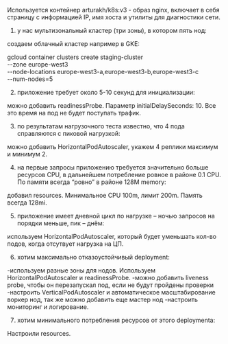 Используется контейнер arturakh/k8s:v3 - образ nginx, включает в себя страницу с информацией IP, имя хоста и утилиты для диагностики сети.

1) у нас мультизональный кластер (три зоны), в котором пять нод:

создаем облачный кластер например в GKE: 

gcloud container clusters create staging-cluster \
    --zone europe-west3 \
    --node-locations europe-west3-a,europe-west3-b,europe-west3-c \
    --num-nodes=5 

2) приложение требует около 5-10 секунд для инициализации:

можно добавить readinessProbe. Параметр initialDelaySeconds: 10. 
Все это время на под не будет поступать трафик.

3) по результатам нагрузочного теста известно, что 4 пода справляются с пиковой нагрузкой:

можно добавить HorizontalPodAutoscaler, укажем 4 реплики максимум и минимум 2.

4) на первые запросы приложению требуется значительно больше ресурсов CPU, в дальнейшем потребление ровное в районе 0.1 CPU. По памяти всегда “ровно” в районе 128M memory:

добавил resources. Минимальное CPU 100m, лимит 200m. Память всегда 128mi.

5) приложение имеет дневной цикл по нагрузке – ночью запросов на порядки меньше, пик – днём:

используем HorizontalPodAutoscaler, который будет уменьшать кол-во подов, когда отсутвует нагрузка на ЦП.

6) хотим максимально отказоустойчивый deployment:

-используем разные зоны для нодов. Используем HorizontalPodAutoscaler и readinessProbe.
-можно добавить liveness probe, чтобы он перезапускал под, если не будут пройдены проверки
-настроить VerticalPodAutoscaler и автоматическое масштабирование воркер нод, так же можно добавить еще мастер нод
-настроить мониторинг и логирование.

7) хотим минимального потребления ресурсов от этого deploymentа:

Настроили resources.
